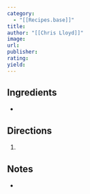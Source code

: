```yaml
---
category:
  - "[[Recipes.base]]"
title:
author: "[[Chris Lloyd]]"
image:
url:
publisher:
rating:
yield:
---
```


## Ingredients

-

## Directions

1.

## Notes

-
